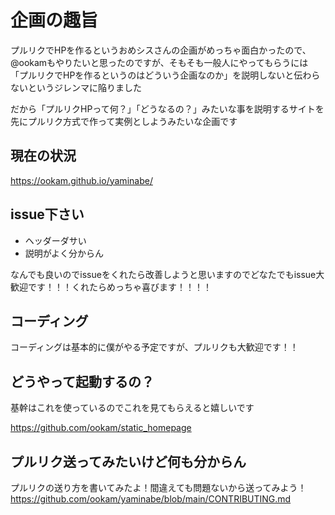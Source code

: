 # 企画の趣旨

プルリクでHPを作るというおめシスさんの企画がめっちゃ面白かったので、@ookamもやりたいと思ったのですが、そもそも一般人にやってもらうには「プルリクでHPを作るというのはどういう企画なのか」を説明しないと伝わらないというジレンマに陥りました

だから「プルリクHPって何？」「どうなるの？」みたいな事を説明するサイトを先にプルリク方式で作って実例としようみたいな企画です


## 現在の状況

https://ookam.github.io/yaminabe/

## issue下さい

- ヘッダーダサい
- 説明がよく分からん

なんでも良いのでissueをくれたら改善しようと思いますのでどなたでもissue大歓迎です！！！くれたらめっちゃ喜びます！！！！

## コーディング

コーディングは基本的に僕がやる予定ですが、プルリクも大歓迎です！！


## どうやって起動するの？

基幹はこれを使っているのでこれを見てもらえると嬉しいです

https://github.com/ookam/static_homepage

## プルリク送ってみたいけど何も分からん

プルリクの送り方を書いてみたよ！間違えても問題ないから送ってみよう！
https://github.com/ookam/yaminabe/blob/main/CONTRIBUTING.md
